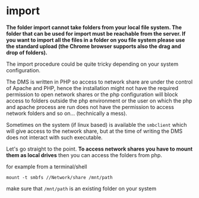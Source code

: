 # import

**The folder import cannot take folders from your local file system. The folder that can be used for import must be reachable from the server. If you want to import all the files in a folder on you file system please use the standard upload (the Chrome browser supports also the drag and drop of folders).**


The import procedure could be quite tricky depending on your system configuration.

The DMS is written in PHP so access to network share are under the control of Apache and PHP, hence the installation might not have the required permission to open network shares or the php configuration will block access to folders outside the php environment or the user on which the php and apache process are run does not have the permission to access network folders and so on... (technically a mess).

Sometimes on the system (if linux based) is available the `smbclient` which will give access to the network share, but at the time of writing the DMS does not interact with such executable.

Let's go straight to the point. **To access network shares you have to mount them as local drives** then you can access the folders from php.

for example from a terminal/shell

```
mount -t smbfs //Network/share /mnt/path
```

make sure that `/mnt/path` is an existing folder on your system
